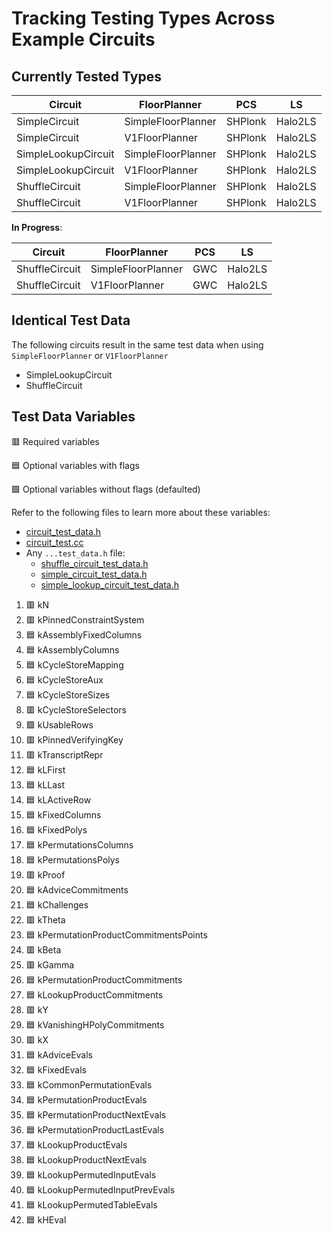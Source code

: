 # Tracking Testing Types Across Example Circuits

## Currently Tested Types

| Circuit             | FloorPlanner       | PCS     | LS      |
| ------------------- | ------------------ | ------- | ------- |
| SimpleCircuit       | SimpleFloorPlanner | SHPlonk | Halo2LS |
| SimpleCircuit       | V1FloorPlanner     | SHPlonk | Halo2LS |
| SimpleLookupCircuit | SimpleFloorPlanner | SHPlonk | Halo2LS |
| SimpleLookupCircuit | V1FloorPlanner     | SHPlonk | Halo2LS |
| ShuffleCircuit      | SimpleFloorPlanner | SHPlonk | Halo2LS |
| ShuffleCircuit      | V1FloorPlanner     | SHPlonk | Halo2LS |

**In Progress**:

| Circuit        | FloorPlanner       | PCS | LS      |
| -------------- | ------------------ | --- | ------- |
| ShuffleCircuit | SimpleFloorPlanner | GWC | Halo2LS |
| ShuffleCircuit | V1FloorPlanner     | GWC | Halo2LS |

## Identical Test Data

The following circuits result in the same test data when using `SimpleFloorPlanner` or `V1FloorPlanner`

- SimpleLookupCircuit
- ShuffleCircuit

## Test Data Variables

:red_square: Required variables

:blue_square: Optional variables with flags

:green_square: Optional variables without flags (defaulted)

Refer to the following files to learn more about these variables:

- [circuit_test_data.h](circuit_test_data.h)
- [circuit_test.cc](circuit_test_data.cc)
- Any `...test_data.h` file:
  - [shuffle_circuit_test_data.h](shuffle_circuit_test_data.h)
  - [simple_circuit_test_data.h](simple_circuit_test_data.h)
  - [simple_lookup_circuit_test_data.h](simple_lookup_circuit_test_data.h)

1. :red_square: kN
2. :red_square: kPinnedConstraintSystem
3. :blue_square: kAssemblyFixedColumns
4. :blue_square: kAssemblyColumns
5. :blue_square: kCycleStoreMapping
6. :blue_square: kCycleStoreAux
7. :blue_square: kCycleStoreSizes
8. :red_square: kCycleStoreSelectors
9. :green_square: kUsableRows
10. :red_square: kPinnedVerifyingKey
11. :red_square: kTranscriptRepr
12. :blue_square: kLFirst
13. :blue_square: kLLast
14. :blue_square: kLActiveRow
15. :blue_square: kFixedColumns
16. :blue_square: kFixedPolys
17. :blue_square: kPermutationsColumns
18. :blue_square: kPermutationsPolys
19. :red_square: kProof
20. :blue_square: kAdviceCommitments
21. :blue_square: kChallenges
22. :red_square: kTheta
23. :blue_square: kPermutationProductCommitmentsPoints
24. :red_square: kBeta
25. :red_square: kGamma
26. :blue_square: kPermutationProductCommitments
27. :blue_square: kLookupProductCommitments
28. :red_square: kY
29. :blue_square: kVanishingHPolyCommitments
30. :red_square: kX
31. :blue_square: kAdviceEvals
32. :blue_square: kFixedEvals
33. :blue_square: kCommonPermutationEvals
34. :blue_square: kPermutationProductEvals
35. :blue_square: kPermutationProductNextEvals
36. :blue_square: kPermutationProductLastEvals
37. :blue_square: kLookupProductEvals
38. :blue_square: kLookupProductNextEvals
39. :blue_square: kLookupPermutedInputEvals
40. :blue_square: kLookupPermutedInputPrevEvals
41. :blue_square: kLookupPermutedTableEvals
42. :blue_square: kHEval
